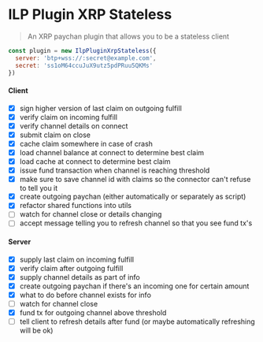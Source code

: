 # ILP Plugin XRP Stateless
> An XRP paychan plugin that allows you to be a stateless client

```js
const plugin = new IlpPluginXrpStateless({
  server: 'btp+wss://:secret@example.com',
  secret: 'ss1oM64ccuJuX9utz5pdPRuu5QKMs'
})
```

#### Client

- [x] sign higher version of last claim on outgoing fulfill
- [x] verify claim on incoming fulfill
- [x] verify channel details on connect
- [x] submit claim on close
- [x] cache claim somewhere in case of crash
- [x] load channel balance at connect to determine best claim
- [x] load cache at connect to determine best claim
- [x] issue fund transaction when channel is reaching threshold
- [x] make sure to save channel id with claims so the connector can't refuse to tell you it
- [x] create outgoing paychan (either automatically or separately as script)
- [x] refactor shared functions into utils
- [ ] watch for channel close or details changing
- [ ] accept message telling you to refresh channel so that you see fund tx's

#### Server

- [x] supply last claim on incoming fulfill
- [x] verify claim after outgoing fulfill
- [x] supply channel details as part of info
- [x] create outgoing paychan if there's an incoming one for certain amount
- [x] what to do before channel exists for info
- [ ] watch for channel close
- [x] fund tx for outgoing channel above threshold
- [ ] tell client to refresh details after fund (or maybe automatically refreshing will be ok)
